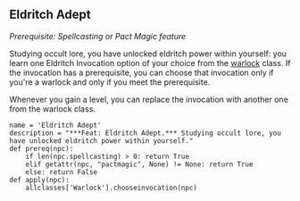 ## Eldritch Adept
*Prerequisite: Spellcasting or Pact Magic feature*

Studying occult lore, you have unlocked eldritch power within yourself: you learn one Eldritch Invocation option of your choice from the [warlock](../Classes/Warlock.md) class. If the invocation has a prerequisite, you can choose that invocation only if you're a warlock and only if you meet the prerequisite.

Whenever you gain a level, you can replace the invocation with another one from the warlock class.

```
name = 'Eldritch Adept'
description = "***Feat: Eldritch Adept.*** Studying occult lore, you have unlocked eldritch power within yourself."
def prereq(npc):
    if len(npc.spellcasting) > 0: return True
    elif getattr(npc, "pactmagic", None) != None: return True
    else: return False
def apply(npc):
    allclasses['Warlock'].chooseinvocation(npc)
```
